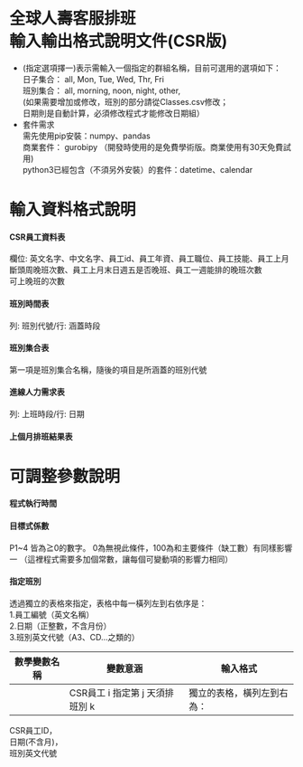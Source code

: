 全球人壽客服排班  
輸入輸出格式說明文件(CSR版)
=======================================

* (指定選項擇一)表示需輸入一個指定的群組名稱，目前可選用的選項如下：  
 日子集合： all, Mon, Tue, Wed, Thr, Fri  
 班別集合： all, morning, noon, night, other,  
 (如果需要增加或修改，班別的部分請從Classes.csv修改；  
 日期則是自動計算，必須修改程式才能修改日期組）  
* 套件需求  
 需先使用pip安裝：numpy、pandas  
 商業套件： gurobipy （開發時使用的是免費學術版。商業使用有30天免費試用)  
 python3已經包含（不須另外安裝）的套件：datetime、calendar  

# 輸入資料格式說明
#### CSR員工資料表
欄位: 英文名字、中文名字、員工id、員工年資、員工職位、員工技能、員工上月斷頭周晚班次數、員工上月末日週五是否晚班、員工一週能排的晚班次數  
可上晚班的次數  

#### 班別時間表
列: 班別代號/行: 涵蓋時段  

#### 班別集合表
第一項是班別集合名稱，隨後的項目是所涵蓋的班別代號  

#### 進線人力需求表
列: 上班時段/行: 日期  

#### 上個月排班結果表

# 可調整參數說明
#### 程式執行時間

#### 目標式係數
P1~4   皆為≧0的數字。 0為無視此條件，100為和主要條件（缺工數）有同樣影響一
（這裡程式需要多加個常數，讓每個可變動項的影響力相同）  

#### 指定班別
透過獨立的表格來指定，表格中每一橫列左到右依序是：  
1.員工編號（英文名稱）  
2.日期（正整數，不含月份）  
3.班別英文代號（A3、CD...之類的）  


|數學變數名稱|變數意涵|輸入格式|
|---|---|---
||CSR員工 i 指定第 j 天須排班別 k|獨立的表格，橫列左到右為：  
CSR員工ID，  
日期(不含月)，  
班別英文代號  

